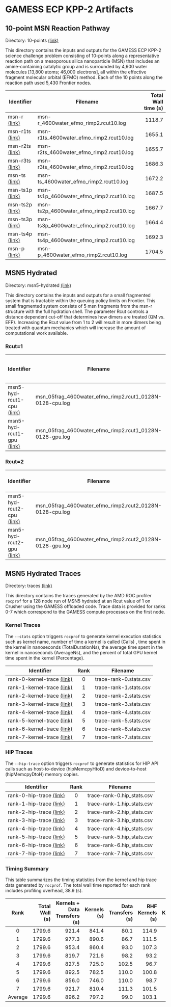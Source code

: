 # GAMESS ECP KPP-2 Artifacts

## 10-point MSN Reaction Pathway

Directory: 10-points [(link)](https://github.com/gms-bbg/ecp-kpp2/tree/main/10-points)

This directory contains the inputs and outputs for the GAMESS ECP KPP-2 science challenge problem consisting of 10-points along a representative reaction path on a mesoporous silica nanoparticle (MSN) that includes an amine-containing catalytic group and is surrounded by 4,600 water molecules [13,800 atoms; 46,000 electrons], all within the effective fragment molecular orbital (EFMO) method. Each of the 10 points along the reaction path used 5,430 Frontier nodes.

| Identifier | Filename | Total Wall time (s) |
|------------|----------|-------:|
| msn-r    [(link)](https://raw.githubusercontent.com/gms-bbg/ecp-kpp2/main/10-points/msn-r_4600water_efmo_rimp2.rcut10.log) | msn-r\_4600water\_efmo\_rimp2.rcut10.log    | 1118.7 |
| msn-r1ts [(link)](https://raw.githubusercontent.com/gms-bbg/ecp-kpp2/main/10-points/msn-r_4600water_efmo_rimp2.rcut10.log) | msn-r1ts\_4600water\_efmo\_rimp2.rcut10.log | 1655.1 |
| msn-r2ts [(link)](https://raw.githubusercontent.com/gms-bbg/ecp-kpp2/main/10-points/msn-r_4600water_efmo_rimp2.rcut10.log) | msn-r2ts\_4600water\_efmo\_rimp2.rcut10.log | 1655.7 |
| msn-r3ts [(link)](https://raw.githubusercontent.com/gms-bbg/ecp-kpp2/main/10-points/msn-r_4600water_efmo_rimp2.rcut10.log) | msn-r3ts\_4600water\_efmo\_rimp2.rcut10.log | 1686.3 |
| msn-ts   [(link)](https://raw.githubusercontent.com/gms-bbg/ecp-kpp2/main/10-points/msn-r_4600water_efmo_rimp2.rcut10.log) | msn-ts\_4600water\_efmo\_rimp2.rcut10.log   | 1672.2 |
| msn-ts1p [(link)](https://raw.githubusercontent.com/gms-bbg/ecp-kpp2/main/10-points/msn-r_4600water_efmo_rimp2.rcut10.log) | msn-ts1p\_4600water\_efmo\_rimp2.rcut10.log | 1687.5 |
| msn-ts2p [(link)](https://raw.githubusercontent.com/gms-bbg/ecp-kpp2/main/10-points/msn-r_4600water_efmo_rimp2.rcut10.log) | msn-ts2p\_4600water\_efmo\_rimp2.rcut10.log | 1667.7 |
| msn-ts3p [(link)](https://raw.githubusercontent.com/gms-bbg/ecp-kpp2/main/10-points/msn-r_4600water_efmo_rimp2.rcut10.log) | msn-ts3p\_4600water\_efmo\_rimp2.rcut10.log | 1664.4 |
| msn-ts4p [(link)](https://raw.githubusercontent.com/gms-bbg/ecp-kpp2/main/10-points/msn-r_4600water_efmo_rimp2.rcut10.log) | msn-ts4p\_4600water\_efmo\_rimp2.rcut10.log | 1692.3 |
| msn-p    [(link)](https://raw.githubusercontent.com/gms-bbg/ecp-kpp2/main/10-points/msn-r_4600water_efmo_rimp2.rcut10.log) | msn-p\_4600water\_efmo\_rimp2.rcut10.log    | 1704.5 |

## MSN5 Hydrated

Directory: msn5-hydrated [(link)](https://github.com/gms-bbg/ecp-kpp2/tree/main/msn5-hydrated)

This directory contains the inputs and outputs for a small fragmented system that is tractable within the queuing policy limits on Frontier. This small fragmented system consists of 5 msn fragments from the msn-r structure with the full hydration shell. The parameter Rcut controls a distance dependent cut-off that determines how dimers are treated (QM vs. EFP). Increasing the Rcut value from 1 to 2 will result in more dimers being treated with quantum mechanics which will increase the amount of computational work available.

### Rcut=1

| Identifier | Filename | Total Wall time (s) | Speed-up (x) |
|------------|----------|--------------------:|:------------:|
| msn5-hyd-rcut1-cpu [(link)](https://raw.githubusercontent.com/gms-bbg/ecp-kpp2/main/msn5-hydrated/msn_05frag_4600water_efmo_rimp2.rcut1_0128N-0128-cpu.log) | msn\_05frag\_4600water\_efmo\_rimp2.rcut1_0128N-0128-cpu.log | 8002.7 |     |
| msn5-hyd-rcut1-gpu [(link)](https://raw.githubusercontent.com/gms-bbg/ecp-kpp2/main/msn5-hydrated/msn_05frag_4600water_efmo_rimp2.rcut1_0128N-0128-gpu.log) | msn\_05frag\_4600water\_efmo\_rimp2.rcut1_0128N-0128-gpu.log | 1760.7 | 4.6 |

### Rcut=2

| Identifier | Filename | Total Wall time (s) | Speed-up (x) |
|------------|----------|--------------------:|:------------:|
| msn5-hyd-rcut2-cpu [(link)](https://raw.githubusercontent.com/gms-bbg/ecp-kpp2/main/msn5-hydrated/msn_05frag_4600water_efmo_rimp2.rcut2_0128N-0128-cpu.log) | msn\_05frag\_4600water\_efmo\_rimp2.rcut2\_0128N-0128-cpu.log | 10442.7 |     |
| msn5-hyd-rcut2-gpu [(link)](https://raw.githubusercontent.com/gms-bbg/ecp-kpp2/main/msn5-hydrated/msn_05frag_4600water_efmo_rimp2.rcut2_0128N-0128-gpu.log) | msn\_05frag\_4600water\_efmo\_rimp2.rcut2\_0128N-0128-gpu.log |  2132.6 | 4.9 |

## MSN5 Hydrated Traces

Directory: traces [(link)](https://github.com/gms-bbg/ecp-kpp2/tree/main/traces)

This directory contains the traces generated by the AMD ROC profiler `rocprof` for a 128 node run of MSN5 hydrated at an Rcut value of 1 on Crusher using the GAMESS offloaded code. Trace data is provided for ranks 0-7 which correspond to the GAMESS compute processes on the first node.

### Kernel Traces

The `--stats` option triggers `rocprof` to generate kernel execution statistics such as kernel name, number of time a kernel is called (Calls) , time spent in the kernel in nanoseconds (TotalDurationNs), the average time spent in the kernel in nanoseconds (AverageNs), and the percent of total GPU kernel time spent in the kernel (Percentage). 

| Identifier          | Rank | Filename |
|---------------------|:----:|------------------------|
| rank-0-kernel-trace [(link)](https://github.com/gms-bbg/ecp-kpp2/blob/main/traces/trace-rank-0.stats.csv) | 0    | trace-rank-0.stats.csv |
| rank-1-kernel-trace [(link)](https://github.com/gms-bbg/ecp-kpp2/blob/main/traces/trace-rank-1.stats.csv) | 1    | trace-rank-1.stats.csv |
| rank-2-kernel-trace [(link)](https://github.com/gms-bbg/ecp-kpp2/blob/main/traces/trace-rank-2.stats.csv) | 2    | trace-rank-2.stats.csv |
| rank-3-kernel-trace [(link)](https://github.com/gms-bbg/ecp-kpp2/blob/main/traces/trace-rank-3.stats.csv) | 3    | trace-rank-3.stats.csv |
| rank-4-kernel-trace [(link)](https://github.com/gms-bbg/ecp-kpp2/blob/main/traces/trace-rank-4.stats.csv) | 4    | trace-rank-4.stats.csv |
| rank-5-kernel-trace [(link)](https://github.com/gms-bbg/ecp-kpp2/blob/main/traces/trace-rank-5.stats.csv) | 5    | trace-rank-5.stats.csv |
| rank-6-kernel-trace [(link)](https://github.com/gms-bbg/ecp-kpp2/blob/main/traces/trace-rank-6.stats.csv) | 6    | trace-rank-6.stats.csv |
| rank-7-kernel-trace [(link)](https://github.com/gms-bbg/ecp-kpp2/blob/main/traces/trace-rank-7.stats.csv) | 7    | trace-rank-7.stats.csv |

### HIP Traces

The `--hip-trace` option triggers `rocprof` to generate statistics for HIP API calls such as host-to-device (hipMemcpyHtoD) and device-to-host (hipMemcpyDtoH) memory copies.

| Identifier       | Rank | Filename                   |
|------------------|:----:|----------------------------|
| rank-0-hip-trace [(link)](https://github.com/gms-bbg/ecp-kpp2/blob/main/traces/trace-rank-0.hip_stats.csv) | 0    | trace-rank-0.hip_stats.csv |
| rank-1-hip-trace [(link)](https://github.com/gms-bbg/ecp-kpp2/blob/main/traces/trace-rank-1.hip_stats.csv) | 1    | trace-rank-1.hip_stats.csv |
| rank-2-hip-trace [(link)](https://github.com/gms-bbg/ecp-kpp2/blob/main/traces/trace-rank-2.hip_stats.csv) | 2    | trace-rank-2.hip_stats.csv |
| rank-3-hip-trace [(link)](https://github.com/gms-bbg/ecp-kpp2/blob/main/traces/trace-rank-3.hip_stats.csv) | 3    | trace-rank-3.hip_stats.csv |
| rank-4-hip-trace [(link)](https://github.com/gms-bbg/ecp-kpp2/blob/main/traces/trace-rank-4.hip_stats.csv) | 4    | trace-rank-4.hip_stats.csv |
| rank-5-hip-trace [(link)](https://github.com/gms-bbg/ecp-kpp2/blob/main/traces/trace-rank-5.hip_stats.csv) | 5    | trace-rank-5.hip_stats.csv |
| rank-6-hip-trace [(link)](https://github.com/gms-bbg/ecp-kpp2/blob/main/traces/trace-rank-6.hip_stats.csv) | 6    | trace-rank-6.hip_stats.csv |
| rank-7-hip-trace [(link)](https://github.com/gms-bbg/ecp-kpp2/blob/main/traces/trace-rank-7.hip_stats.csv) | 7    | trace-rank-7.hip_stats.csv |

### Timing Summary

This table summarizes the timing statistics from the kernel and hip trace data generated by `rocprof`. The total wall time reported for each rank includes profiling overhead, 38.9 (s).

| Rank    | Total Wall (s) | Kernels + Data Transfers (s) | Kernels (s) | Data Transfers (s) | RHF Kernels (s) | CPHF Kernels (s) | TDHF Kernels (s) | RIMP2 Kernels (s) | HIPBLAS Kernels (s) | Host-to-Device (s) | Device-to-Host (s) | 
|:-------:|-------:|------:|------:|------:|------:|----:|------:|-----:|-----:|-----:|-----:|
|        0| 1799.6 | 921.4 | 841.4 |  80.1 | 114.9 | 0.6 | 620.9 | 10.4 | 44.5 | 52.3 | 27.7 |
|        1| 1799.6 | 977.3 | 890.6 |  86.7 | 111.5 | 3.7 | 662.2 | 13.1 | 50.1 | 58.8 | 27.9 |
|        2| 1799.6 | 953.4 | 860.4 |  93.0 | 107.3 | 2.3 | 633.4 | 16.2 | 51.2 | 65.1 | 27.9 |
|        3| 1799.6 | 819.7 | 721.6 |  98.2 |  93.2 | 4.2 | 506.0 | 18.8 | 59.4 | 70.1 | 28.1 |
|        4| 1799.6 | 827.5 | 725.0 | 102.5 |  96.7 | 4.9 | 505.2 | 21.2 | 57.1 | 76.1 | 26.4 |
|        5| 1799.6 | 892.5 | 782.5 | 110.0 | 100.8 | 6.5 | 550.5 | 22.7 | 61.9 | 82.6 | 27.4 |
|        6| 1799.6 | 856.0 | 746.0 | 110.0 |  98.7 | 5.4 | 512.0 | 24.1 | 65.8 | 83.3 | 26.7 |
|        7| 1799.6 | 921.7 | 810.4 | 111.3 | 101.5 | 0.5 | 563.1 | 25.8 | 69.5 | 83.9 | 27.5 |
| Average | 1799.6 | 896.2 | 797.2 |  99.0 | 103.1 | 8.5 | 569.2 | 19.0 | 57.4 | 71.5 | 27.5 |
